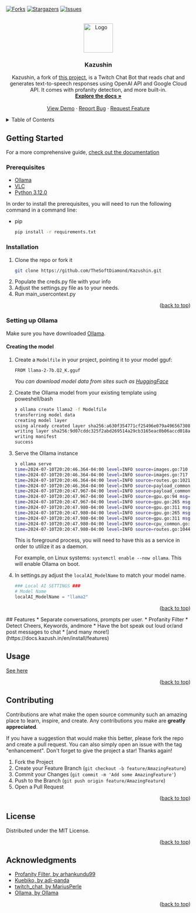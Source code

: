 <!-- Improved compatibility of back to top link: See: https://github.com/othneildrew/Best-README-Template/pull/73 -->
<a name="readme-top"></a>
<!--
*** Thanks for checking out the Best-README-Template. If you have a suggestion
*** that would make this better, please fork the repo and create a pull request
*** or simply open an issue with the tag "enhancement".
*** Don't forget to give the project a star!
*** Thanks again! Now go create something AMAZING! :D
-->

<!-- PROJECT SHIELDS -->
<!--
*** I'm using markdown "reference style" links for readability.
*** Reference links are enclosed in brackets [ ] instead of parentheses ( ).
*** See the bottom of this document for the declaration of the reference variables
*** for contributors-url, forks-url, etc. This is an optional, concise syntax you may use.
*** https://www.markdownguide.org/basic-syntax/#reference-style-links
-->
[![Forks][forks-shield]][forks-url]
[![Stargazers][stars-shield]][stars-url]
[![Issues][issues-shield]][issues-url]

<!-- PROJECT LOGO -->
<br />
<div align="center">
  <a href="https://github.com/thesoftdiamond/Kazushin">
    <img src="images/logo.png" alt="Logo" width="80" height="80">
  </a>

<h3 align="center">Kazushin</h3>

  <p align="center">
    Kazushin, a fork of <a href="https://github.com/adi-panda/Kuebiko">this project</a>, is a Twitch Chat Bot that reads chat and generates text-to-speech responses using OpenAI API and Google Cloud API. It comes with profanity detection, and more built-in.
    <br />
    <a href="https://docs.kazush.in/en/home"><strong>Explore the docs »</strong></a>
    <br />
    <br />
    <a href="https://github.com/TheSoftDiamond/Kazushin/">View Demo</a>
    ·
    <a href="https://github.com/TheSoftDiamond/Kazushin/issues">Report Bug</a>
    ·
    <a href="https://github.com/TheSoftDiamond/Kazushin/issues">Request Feature</a>
  </p>
</div>



<!-- TABLE OF CONTENTS -->
<details>
  <summary>Table of Contents</summary>
  <ol>
    <li>
      <a href="#getting-started">Getting Started</a>
      <ul>
        <li><a href="#prerequisites">Prerequisites</a></li>
        <li><a href="#installation">Installation</a></li>
      </ul>
    </li>
    <li><a href="#usage">Usage</a></li>
    <li><a href="#roadmap">Roadmap</a></li>
    <li><a href="#contributing">Contributing</a></li>
    <li><a href="#license">License</a></li>
    <li><a href="#acknowledgments">Acknowledgments</a></li>
  </ol>
</details>

<!-- ABOUT THE PROJECT -->

<!-- GETTING STARTED -->
## Getting Started

For a more comprehensive guide, [check out the documentation](https://docs.kazush.in/en/home)

### Prerequisites
- [Ollama](https://ollama.com/download)
- [VLC](https://www.videolan.org/vlc/)
- [Python 3.12.0](https://www.python.org/downloads/release/python-3120/)

In order to install the prerequisites, you will need to run the following command in a command line:  
* pip
  ```sh
  pip install -r requirements.txt
  ```

### Installation

1. Clone the repo or fork it
   ```sh
   git clone https://github.com/TheSoftDiamond/Kazushin.git
   ```
2. Populate the creds.py file with your info
3. Adjust the settings.py file as to your needs.
4. Run main_usercontext.py

<p align="right">(<a href="#readme-top">back to top</a>)</p>

### Setting up Ollama
Make sure you have downloaded [Ollama](https://ollama.com/download).
#### Creating the model
1. Create a `Modelfile` in your project, pointing it to your model gguf:
    ```
    FROM llama-2-7b.Q2_K.gguf
    ```
    *You can download model data from sites such as [HuggingFace](https://huggingface.co/models)*
2. Create the Ollama model from your existing template using poweshell/bash
    ```bash
    ❯ ollama create llama2 -f Modelfile
    transferring model data 
    creating model layer 
    using already created layer sha256:a630f354771cf25496e079a49656730858712315cc71aee4adf9b97aceb251f8 
    writing layer sha256:9d07cddc325f2abd269514a29cb3165eac0b06accd018a1b4da9982d6b986647 
    writing manifest 
    success
    ```
3. Serve the Ollama instance
    ```bash
    ❯ ollama serve
    time=2024-07-10T20:20:46.364-04:00 level=INFO source=images.go:710 msg="total blobs: 0"
    time=2024-07-10T20:20:46.364-04:00 level=INFO source=images.go:717 msg="total unused blobs removed: 0"
    time=2024-07-10T20:20:46.364-04:00 level=INFO source=routes.go:1021 msg="Listening on 127.0.0.1:11434 (version 0.1.28)"
    time=2024-07-10T20:20:46.364-04:00 level=INFO source=payload_common.go:107 msg="Extracting dynamic libraries..."
    time=2024-07-10T20:20:47.967-04:00 level=INFO source=payload_common.go:146 msg="Dynamic LLM libraries [rocm_v5 cpu_avx2 cpu rocm_v6 cpu_avx cuda_v11]"
    time=2024-07-10T20:20:47.967-04:00 level=INFO source=gpu.go:94 msg="Detecting GPU type"
    time=2024-07-10T20:20:47.967-04:00 level=INFO source=gpu.go:265 msg="Searching for GPU management library libnvidia-ml.so"
    time=2024-07-10T20:20:47.980-04:00 level=INFO source=gpu.go:311 msg="Discovered GPU libraries: []"
    time=2024-07-10T20:20:47.980-04:00 level=INFO source=gpu.go:265 msg="Searching for GPU management library librocm_smi64.so"
    time=2024-07-10T20:20:47.980-04:00 level=INFO source=gpu.go:311 msg="Discovered GPU libraries: []"
    time=2024-07-10T20:20:47.980-04:00 level=INFO source=cpu_common.go:11 msg="CPU has AVX2"
    time=2024-07-10T20:20:47.980-04:00 level=INFO source=routes.go:1044 msg="no GPU detected"
    ```
    This is foreground process, you will need to have this as a service in order to utilize it as a daemon.
    
    For example, on Linux systems: `systemctl enable --now ollama`.
    This will enable Ollama on boot.

4.  In settings.py adjust the `localAI_ModelName` to match your model name.
    ```python
    ### Local AI SETTINGS ###
    # Model Name
    localAI_ModelName = "llama2"
    ```
<p align="right">(<a href="#readme-top">back to top</a>)</p>
<!-- FEATURES -->
## Features
* Separate conversations, prompts per user.
* Profanity Filter
* Detect Cheers, Keywords, andmore
* Have the bot speak out loud or/and post messages to chat
* [and many more!](https://docs.kazush.in/en/install/features)

## Usage

[See here](https://docs.kazush.in/en/home)

<p align="right">(<a href="#readme-top">back to top</a>)</p>

<!-- CONTRIBUTING -->
## Contributing

Contributions are what make the open source community such an amazing place to learn, inspire, and create. Any contributions you make are **greatly appreciated**.

If you have a suggestion that would make this better, please fork the repo and create a pull request. You can also simply open an issue with the tag "enhancement".
Don't forget to give the project a star! Thanks again!

1. Fork the Project
2. Create your Feature Branch (`git checkout -b feature/AmazingFeature`)
3. Commit your Changes (`git commit -m 'Add some AmazingFeature'`)
4. Push to the Branch (`git push origin feature/AmazingFeature`)
5. Open a Pull Request

<p align="right">(<a href="#readme-top">back to top</a>)</p>

<!-- LICENSE -->
## License

Distributed under the MIT License. 

<p align="right">(<a href="#readme-top">back to top</a>)</p>

<!-- ACKNOWLEDGMENTS -->
## Acknowledgments

* [Profanity Filter, by arhankundu99](https://github.com/arhankundu99/profanity-filter)
* [Kuebiko, by adi-panda](https://github.com/adi-panda/Kuebiko)
* [twitch_chat, by MariusPerle](https://github.com/MariusPerle/twitch_chat)
* [Ollama, by Ollama](https://github.com/ollama/ollama)

<p align="right">(<a href="#readme-top">back to top</a>)</p>



<!-- MARKDOWN LINKS & IMAGES -->
<!-- https://www.markdownguide.org/basic-syntax/#reference-style-links -->
[contributors-shield]: https://img.shields.io/github/contributors/github_username/repo_name.svg?style=for-the-badge
[contributors-url]: https://github.com/thesoftdiamond/kazushin/graphs/contributors
[forks-shield]: https://img.shields.io/github/forks/thesoftdiamond/kazushin.svg?style=for-the-badge
[forks-url]: https://github.com/thesoftdiamond/kazushin/network/members
[stars-shield]: https://img.shields.io/github/stars/thesoftdiamond/kazushin.svg?style=for-the-badge
[stars-url]: https://github.com/thesoftdiamond/kazushin/stargazers
[issues-shield]: https://img.shields.io/github/issues/thesoftdiamond/kazushin.svg?style=for-the-badge
[issues-url]: https://github.com/github_username/repo_name/issues
[license-shield]: https://img.shields.io/github/license/github_username/repo_name.svg?style=for-the-badge
[license-url]: https://github.com/github_username/repo_name/blob/master/LICENSE.txt
[product-screenshot]: images/screenshot.webp
[Next.js]: https://img.shields.io/badge/next.js-000000?style=for-the-badge&logo=nextdotjs&logoColor=white
[Next-url]: https://nextjs.org/
[React.js]: https://img.shields.io/badge/React-20232A?style=for-the-badge&logo=react&logoColor=61DAFB
[React-url]: https://reactjs.org/
[Vue.js]: https://img.shields.io/badge/Vue.js-35495E?style=for-the-badge&logo=vuedotjs&logoColor=4FC08D
[Vue-url]: https://vuejs.org/
[Angular.io]: https://img.shields.io/badge/Angular-DD0031?style=for-the-badge&logo=angular&logoColor=white
[Angular-url]: https://angular.io/
[Svelte.dev]: https://img.shields.io/badge/Svelte-4A4A55?style=for-the-badge&logo=svelte&logoColor=FF3E00
[Svelte-url]: https://svelte.dev/
[Laravel.com]: https://img.shields.io/badge/Laravel-FF2D20?style=for-the-badge&logo=laravel&logoColor=white
[Laravel-url]: https://laravel.com
[Bootstrap.com]: https://img.shields.io/badge/Bootstrap-563D7C?style=for-the-badge&logo=bootstrap&logoColor=white
[Bootstrap-url]: https://getbootstrap.com
[JQuery.com]: https://img.shields.io/badge/jQuery-0769AD?style=for-the-badge&logo=jquery&logoColor=white
[JQuery-url]: https://jquery.com 
